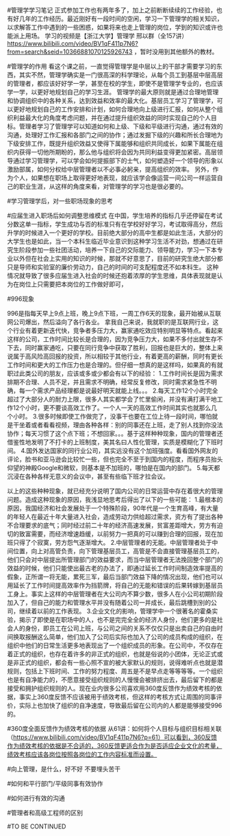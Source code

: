 #管理学学习笔记
正式参加工作也有两年多了，加上之前断断续续的工作经验，也有好几年的工作经历。最近刚好有一段时间的空闲，学习一下管理学的相关知识，以求解答工作中遇到的一些困惑，如果将来也走上管理的岗位，学到的知识或许也能派上用场。
学习的视频是【浙江大学】管理学 邢以群（全157讲）https://www.bilibili.com/video/BV1qF411p7N6?from=search&seid=10366881070125926743 ，暂时没用到其他额外的教材。

#管理学的作用
看这个课之前，一直觉得管理学是中层以上的干部才需要学习的东西，其实不然，管理学确实是一门很高深的科学理论，从每个员工到基层中层高层的管理者，都应该好好学一学，甚至在校的学生，即使不是管理学专业的，也应该学一学，以更好地规划自己的学习生涯。
管理学的最大原则就是通过合理地管理和协调组织中的各种关系，达到效益和效率的最大化。基层员工学习了管理学，可以更好地规划自己的工作安排和计划，如何合理地向上级进行汇报，如何从整个组织利益最大化的角度考虑问题，并在通过提升组织效益的同时实现自己的个人目标。管理者学习了管理学可以知道如何和上级、下级和平级进行沟通，通过有效的沟通，处理好工作汇报和各部门之间的协作；通过发掘下级的兴趣和所长合理地为下级安排工作，既提升组织效益又使得下属能够和组织共同成长，如果下属能在组织内获得一切他所期盼的，那么他与组织将会因为共同利益变得更加紧密。高层领导通过学习管理学，可以学会如何提振部下的士气，如何塑造好一个领导的形象以激励部属，如何分权给中层管理者以不必事必躬亲，提高组织的效率。
另外，作为个人，如果想在职场上取得更好地表现，就应该学会像运营一间公司一样运营自己的职业生涯，从这样的角度来看，对管理学的学习也是很必要的。

#学习管理学后，对一些职场现象的思考

#应届生进入职场后如何调整思维模式
在中国，学生培养的指标几乎还停留在考试分数这单一指标，学生成功与否的标准只有在学校好好学习，考试取得高分，然后升学的时候进入一个更好的学校。目前绝大部分的高中生都是如此生活，大部分的大学生也是如此，当一个本科生临近毕业意识到这种学习生活不对劲，想通过在研究生阶段参加一些社团活动，培养一下自己的交际能力、领导能力，学习一下本专业以外但在社会上实用的知识的时候，那就不好意思了，目前的研究生绝大部分都只是导师和实验室的廉价劳动力，自己的时间的可支配程度还不如本科生。
这种情况就导致了很多应届生进入社会的时候还抱着浓厚的学生思维，具体表现就是认为在岗位上只需要把本岗位的工作做好即可，

#996现象

996是指每天早上9点上班，晚上9点下班，一周工作6天的现象，最开始被从互联网公司爆出，然后溢向了各行各业。
拿我自己来说，我就职的是互联网行业，这个行业有着更新迭代快，竞争者多压力大，赢家通吃效应特别明显等特点。看起来这样的公司，工作时间比较长是合理的，因为竞争压力大，如果不多付出就生存不下去，同时赢家通吃，只要在同行竞争中获取了胜利，回报也是巨大的，整体上来说属于高风险高回报的投资，所以相较于其他行业，有着更高的薪酬，同时有更长工作时间和更大的工作压力也是合理的。但仔细一想真的是这样吗，如果真的有就职过此类公司的朋友，应该或多或少都会有以下的经验：
1.工作时间长是因为需求排期不合理、人员不足，并且需求不明确，经常反复修改，同时需求紧急性不明确，每一个需求产品经理都是说最好明天就能上线。。。
2.每天工作12个小时完全超过了大部分人的耐力上限，很多人其实都学会了忙里偷闲，并没有满打满干地工作12个小时，更不要谈高效工作了。一个人一天的高效工作时间其实也就那么几个小时。
3.很多时候即使工作做完了，没事干也要在工位上待一段时间，哪怕就是干坐着或者看看视频，理由各种各样：别的同事还在上班，走了别人找到你没法协作；每天习惯了这个点下班；不想回家。。。基于这样种种现象，国内的管理者还借鉴性地发明了不打卡的上班制度，美其名曰人性化管理，实质是模糊化了下班时间。
4.国外发达国家的同行业公司，其实远没有这个加班强度。看看国外网友的评论，脸书和亚马逊会比较忙一些，但也完全不至于到国内的程度，而程序员抬头仰望的神殿Google和微软，则基本是不加班的，哪怕是在国内的部门。
5.每天都沉浸在各种各样无意义的会议中，甚至有些临下班才拉会议。

以上的这些种种现象，就已经充分说明了国内公司的日常运营中存在着很大的管理问题。造成这种现象的原因，我浅显地思考后得出了以下的一些可能：
1.最根本的原因，我国经济和社会发展处于一个特殊阶段，90年代是一个生育高峰，有大量的年轻人在最近十年大量进入社会，造成劳动力供给超过需求，资方有了提出各种不合理要求的底气；同时经过前二十年的经济高速发展，贫富差距增大，劳方有迫切的致富需要，而经济增速趋缓，以前努力一把真的可以赚到合理的回报，现在加班只得了个寂寞，劳方怨气逐渐增大。
2.中层管理者的无能。中层管理者处于中间位置，向上对高管负责，向下管理基层员工，高管是不会直接管理基层员工的，他们只会对中层提出所管理部门的效益要求，而当中层管理者无法挽回整个部门的效益的时候，他们只能使出最古老的办法了，即通过延长工作时间制造效率提高的假象，正所谓一将无能，累死三军，最后当部门效益下降的情况出现，他们也可以用延长了工作时间提高效率作为挡箭牌，将自己的无能和错误的后果转嫁到基层员工身上。事实上这样的中层管理者在大公司内不算少数，很多人在小公司初期阶段加入了，但自己的能力和管理水平并没有随着公司一并成长，最后跳槽到别的公司，继续着以前的工作表现。
3.企业文化的影响，管理学中一个很著名的霍桑实验，揭示了即使是在职场中的人，也不是完完全全的经济人身份，他们更多的是社会人的身份，即员工在公司上班，与公司之间的关系不仅仅只是出卖自己的自由时间换取报酬这么简单，他们加入了公司后实际也加入了公司的成员构成的组织，在组织中他们的日常生活更多地表现出了一个组织成员的形象。在公司中，不仅存在着正式的组织，也存在着许多的非正式的组织，也就是俗说的小团体，无论正式或是非正式的组织，都会有一些心照不宣的被大家默认的规则，说得难听点也就是潜规则，包括上下班时间、工作的努力程度、周五是不是早点走等等等等。一个组织也是有自净能力的，不愿意接受组织规则的人慢慢会被排挤出去，最后留下的都是接受和拥护组织规则的人。现在业内很多公司喜欢用360度反馈作为绩效考核的依据，事实上360度反馈不应该被用于绩效考核，但这样的考核方式让周围的同事评价，实际上也加快了组织的自净速度，导致最后留在公司内的人都是能够接受996的。

#360度全面反馈作为绩效考核的依据
从61讲：如何将个人目标与组织目标相关联（https://www.bilibili.com/video/BV1qF411p7N6?p=61）可以看到，360反馈作为绩效考核的依据是不合适的，360反馈更适合作为是否适应企业文化的考量，绩效考核应该各岗位按照各岗位的工作内容标准而设置。

#向上管理，是什么，好不好
不要埋头苦干

#如何和平行部门/平级同事有效协作

#如何进行有效的沟通

#管理者和高级工程师的区别

#TO BE CONTINUED









